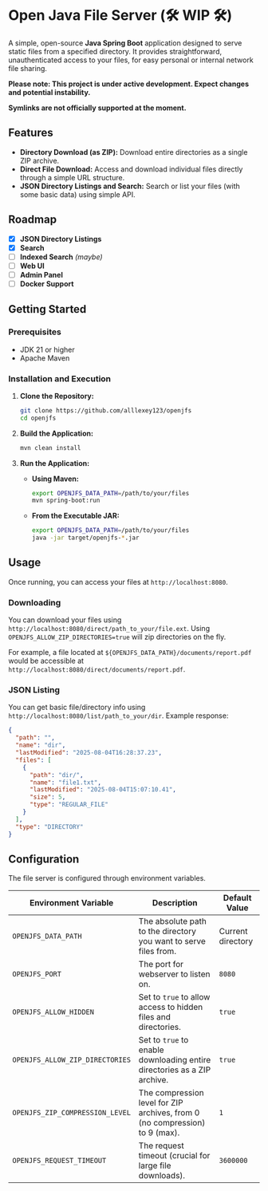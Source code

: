# Open Java File Server (🛠️ WIP 🛠️)

A simple, open-source **Java Spring Boot** application designed to serve static files from a specified directory. It provides straightforward, unauthenticated access to your files, for easy personal or internal network file sharing.

**Please note: This project is under active development. Expect changes and potential instability.**

**Symlinks are not officially supported at the moment.**
## Features

*   **Directory Download (as ZIP):** Download entire directories as a single ZIP archive.
*   **Direct File Download:** Access and download individual files directly through a simple URL structure.
*   **JSON Directory Listings and Search:** Search or list your files (with some basic data) using simple API.

## Roadmap

*   [x] **JSON Directory Listings**
*   [x] **Search**
*   [ ] **Indexed Search** *(maybe)*
*   [ ] **Web UI** 
*   [ ] **Admin Panel**
*   [ ] **Docker Support**

## Getting Started

### Prerequisites

*   JDK 21 or higher
*   Apache Maven

### Installation and Execution

1.  **Clone the Repository:**
    ```bash
    git clone https://github.com/alllexey123/openjfs
    cd openjfs
    ```

2.  **Build the Application:**
    ```bash
    mvn clean install
    ```

3.  **Run the Application:**

    *   **Using Maven:**
        ```bash
        export OPENJFS_DATA_PATH=/path/to/your/files
        mvn spring-boot:run
        ```

    *   **From the Executable JAR:**
        ```bash
        export OPENJFS_DATA_PATH=/path/to/your/files
        java -jar target/openjfs-*.jar
        ```

## Usage
Once running, you can access your files at `http://localhost:8080`. 

### Downloading
You can download your files using `http://localhost:8080/direct/path_to_your/file.ext`. Using `OPENJFS_ALLOW_ZIP_DIRECTORIES=true` will zip directories on the fly.

For example, a file located at `${OPENJFS_DATA_PATH}/documents/report.pdf` would be accessible at `http://localhost:8080/direct/documents/report.pdf`.

### JSON Listing
You can get basic file/directory info using `http://localhost:8080/list/path_to_your/dir`.
Example response: 
```json
{
  "path": "",
  "name": "dir",
  "lastModified": "2025-08-04T16:28:37.23",
  "files": [
    {
      "path": "dir/",
      "name": "file1.txt",
      "lastModified": "2025-08-04T15:07:10.41",
      "size": 5,
      "type": "REGULAR_FILE"
    }
  ],
  "type": "DIRECTORY"
}
```

## Configuration

The file server is configured through environment variables.

| Environment Variable            | Description                                                                 | Default Value     |
|---------------------------------|-----------------------------------------------------------------------------|-------------------|
| `OPENJFS_DATA_PATH`             | The absolute path to the directory you want to serve files from.            | Current directory |
| `OPENJFS_PORT`                  | The port for webserver to listen on.                                        | `8080`            |
| `OPENJFS_ALLOW_HIDDEN`          | Set to `true` to allow access to hidden files and directories.              | `true`            |
| `OPENJFS_ALLOW_ZIP_DIRECTORIES` | Set to `true` to enable downloading entire directories as a ZIP archive.    | `true`            |
| `OPENJFS_ZIP_COMPRESSION_LEVEL` | The compression level for ZIP archives, from 0 (no compression) to 9 (max). | `1`               |
| `OPENJFS_REQUEST_TIMEOUT`       | The request timeout (crucial for large file downloads).                     | `3600000`         |


